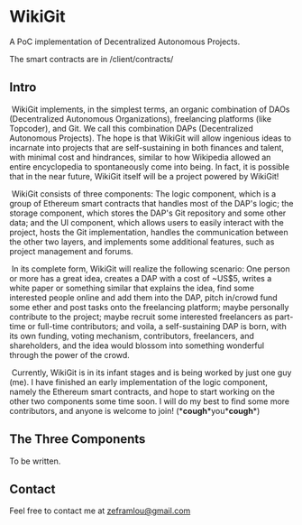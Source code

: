 # WikiGit

A PoC implementation of Decentralized Autonomous Projects.

The smart contracts are in /client/contracts/



## Intro

​	WikiGit implements, in the simplest terms, an organic combination of DAOs (Decentralized Autonomous Organizations), freelancing platforms (like Topcoder), and Git. We call this combination DAPs (Decentralized Autonomous Projects). The hope is that WikiGit will allow ingenious ideas to incarnate into projects that are self-sustaining in both finances and talent, with minimal cost and hindrances, similar to how Wikipedia allowed an entire encyclopedia to spontaneously come into being. In fact, it is possible that in the near future, WikiGit itself will be a project powered by WikiGit!

​	WikiGit consists of three components: The logic component, which is a group of Ethereum smart contracts that handles most of the DAP's logic; the storage component, which stores the DAP's Git repository and some other data; and the UI component, which allows users to easily interact with the project, hosts the Git implementation, handles the communication between the other two layers, and implements some additional features, such as project management and forums.

​	In its complete form, WikiGit will realize the following scenario: One person or more has a great idea, creates a DAP with a cost of ~US$5, writes a white paper or something similar that explains the idea, find some interested people online and add them into the DAP, pitch in/crowd fund some ether and post tasks onto the freelancing platform; maybe personally contribute to the project; maybe recruit some interested freelancers as part-time or full-time contributors; and voila, a self-sustaining DAP is born, with its own funding, voting mechanism, contributors, freelancers, and shareholders, and the idea would blossom into something wonderful through the power of the crowd.

​	Currently, WikiGit is in its infant stages and is being worked by just one guy (me). I have finished an early implementation of the logic component, namely the Ethereum smart contracts, and hope to start working on the other two components some time soon. I will do my best to find some more contributors, and anyone is welcome to join! (\***cough**\*you\***cough**\*)



## The Three Components

To be written.



## Contact

Feel free to contact me at zeframlou@gmail.com